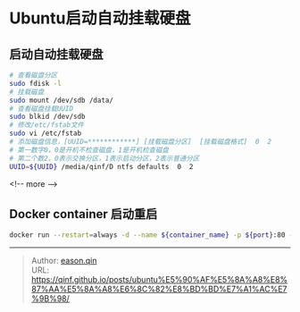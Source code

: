 # Ubuntu启动自动挂载硬盘


## 启动自动挂载硬盘
```bash
# 查看磁盘分区
sudo fdisk -l
# 挂载磁盘
sudo mount /dev/sdb /data/
# 查看磁盘挂载UUID
sudo blkid /dev/sdb
# 修改/etc/fstab文件
sudo vi /etc/fstab
# 添加磁盘信息，[UUID=************] [挂载磁盘分区]  [挂载磁盘格式]  0  2
# 第一数字0，0是开机不检查磁盘，1是开机检查磁盘
# 第二个数2，0表示交换分区，1表示启动分区，2表示普通分区 
UUID=${UUID} /media/qinf/D ntfs defaults  0  2
```
&lt;!-- more --&gt;

## Docker container 启动重启
```bash
docker run --restart=always -d --name ${container_name} -p ${port}:80 -v /localdir:/mount_dir ${image_name}
```

---

> Author: [eason.qin](https://github.com/qinf)  
> URL: https://qinf.github.io/posts/ubuntu%E5%90%AF%E5%8A%A8%E8%87%AA%E5%8A%A8%E6%8C%82%E8%BD%BD%E7%A1%AC%E7%9B%98/  

